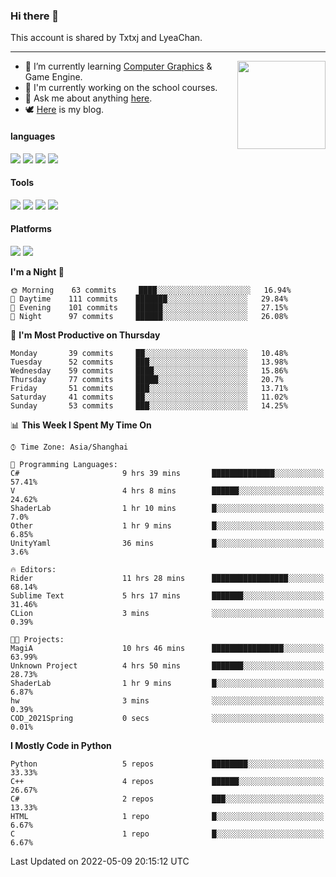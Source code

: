 ### Hi there 👋

This account is shared by Txtxj and LyeaChan.

---

<img align="right" height="141" src="https://github-readme-stats.vercel.app/api?username=txtxj&theme=tokyonight&show_icons=true&count_private=true">

- 🌱 I’m currently learning [Computer Graphics](https://github.com/txtxj/GAMES101) & Game Engine.
- 🐶 I'm currently working on the school courses.
- 💬 Ask me about anything [here](https://github.com/txtxj/txtxj/issues).
- 🕊️ [Here](https://txtxj.top) is my blog.

#### languages

![](https://img.shields.io/badge/C++-00599C?logo=cplusplus&logoColor=fff)
![](https://img.shields.io/badge/Python-3e74a2?logo=python&logoColor=fff)
![](https://img.shields.io/badge/C%23-239120?logo=csharp&logoColor=fff)
![](https://img.shields.io/badge/C-A8B9CC?logo=c&logoColor=555)


#### Tools

![](https://img.shields.io/badge/JetBrains-000000?logo=jetbrains&logoColor=fff)
![](https://img.shields.io/badge/SublimeText_3-FF9800?logo=sublimetext&logoColor=fff)
![](https://img.shields.io/badge/UE_4-0E1128?logo=unrealengine&logoColor=fff)
![](https://img.shields.io/badge/unity-FFFFFF?logo=unity&logoColor=000)

#### Platforms

![](https://img.shields.io/badge/Ubuntu_20.04-E95420?logo=ubuntu&logoColor=fff)
![](https://img.shields.io/badge/Windows_10-0078D6?logo=windows&logoColor=fff)


<!--START_SECTION:waka-->
**I'm a Night 🦉** 

```text
🌞 Morning    63 commits     ████░░░░░░░░░░░░░░░░░░░░░   16.94% 
🌆 Daytime    111 commits    ███████░░░░░░░░░░░░░░░░░░   29.84% 
🌃 Evening    101 commits    ██████░░░░░░░░░░░░░░░░░░░   27.15% 
🌙 Night      97 commits     ██████░░░░░░░░░░░░░░░░░░░   26.08%

```
📅 **I'm Most Productive on Thursday** 

```text
Monday       39 commits     ██░░░░░░░░░░░░░░░░░░░░░░░   10.48% 
Tuesday      52 commits     ███░░░░░░░░░░░░░░░░░░░░░░   13.98% 
Wednesday    59 commits     ████░░░░░░░░░░░░░░░░░░░░░   15.86% 
Thursday     77 commits     █████░░░░░░░░░░░░░░░░░░░░   20.7% 
Friday       51 commits     ███░░░░░░░░░░░░░░░░░░░░░░   13.71% 
Saturday     41 commits     ██░░░░░░░░░░░░░░░░░░░░░░░   11.02% 
Sunday       53 commits     ███░░░░░░░░░░░░░░░░░░░░░░   14.25%

```


📊 **This Week I Spent My Time On** 

```text
⌚︎ Time Zone: Asia/Shanghai

💬 Programming Languages: 
C#                       9 hrs 39 mins       ██████████████░░░░░░░░░░░   57.41% 
V                        4 hrs 8 mins        ██████░░░░░░░░░░░░░░░░░░░   24.62% 
ShaderLab                1 hr 10 mins        █░░░░░░░░░░░░░░░░░░░░░░░░   7.0% 
Other                    1 hr 9 mins         █░░░░░░░░░░░░░░░░░░░░░░░░   6.85% 
UnityYaml                36 mins             █░░░░░░░░░░░░░░░░░░░░░░░░   3.6%

🔥 Editors: 
Rider                    11 hrs 28 mins      █████████████████░░░░░░░░   68.14% 
Sublime Text             5 hrs 17 mins       ███████░░░░░░░░░░░░░░░░░░   31.46% 
CLion                    3 mins              ░░░░░░░░░░░░░░░░░░░░░░░░░   0.39%

🐱‍💻 Projects: 
MagiA                    10 hrs 46 mins      ████████████████░░░░░░░░░   63.99% 
Unknown Project          4 hrs 50 mins       ███████░░░░░░░░░░░░░░░░░░   28.73% 
ShaderLab                1 hr 9 mins         █░░░░░░░░░░░░░░░░░░░░░░░░   6.87% 
hw                       3 mins              ░░░░░░░░░░░░░░░░░░░░░░░░░   0.39% 
COD_2021Spring           0 secs              ░░░░░░░░░░░░░░░░░░░░░░░░░   0.01%

```

**I Mostly Code in Python** 

```text
Python                   5 repos             ████████░░░░░░░░░░░░░░░░░   33.33% 
C++                      4 repos             ██████░░░░░░░░░░░░░░░░░░░   26.67% 
C#                       2 repos             ███░░░░░░░░░░░░░░░░░░░░░░   13.33% 
HTML                     1 repo              █░░░░░░░░░░░░░░░░░░░░░░░░   6.67% 
C                        1 repo              █░░░░░░░░░░░░░░░░░░░░░░░░   6.67%

```



 Last Updated on 2022-05-09 20:15:12 UTC
<!--END_SECTION:waka-->
